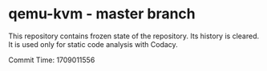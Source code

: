 # qemu-kvm - master branch

This repository contains frozen state of the repository.
Its history is cleared. It is used only for static code
analysis with Codacy.

Commit Time: 1709011556